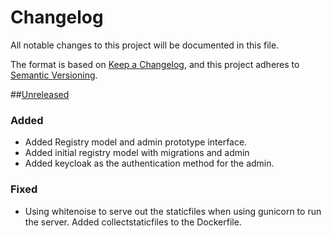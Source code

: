 # Changelog
All notable changes to this project will be documented in this file.

The format is based on [Keep a Changelog](https://keepachangelog.com/en/1.0.0/),
and this project adheres to [Semantic Versioning](https://semver.org/spec/v2.0.0.html).


##[Unreleased](https://github.com/ACWI-SOGW/well_registry_management/tree/master)
### Added
-   Added Registry model and admin prototype interface.
-   Added initial registry model with migrations and admin 
-   Added keycloak as the authentication method for the admin.

### Fixed
-   Using whitenoise to serve out the staticfiles when using gunicorn to run the server. Added collectstaticfiles to the Dockerfile.